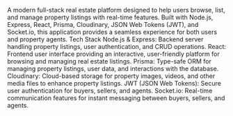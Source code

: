 A modern full-stack real estate platform designed to help users browse, list, and manage property listings with real-time features. Built with Node.js, Express, React, Prisma, Cloudinary, JSON Web Tokens (JWT), and Socket.io, this application provides a seamless experience for both users and property agents.  Tech Stack Node.js & Express: Backend server handling property listings, user authentication, and CRUD operations. React: Frontend user interface providing an interactive, user-friendly platform for browsing and managing real estate listings. Prisma: Type-safe ORM for managing property listings, user data, and interactions with the database. Cloudinary: Cloud-based storage for property images, videos, and other media files to enhance property listings. JWT (JSON Web Tokens): Secure user authentication for buyers, sellers, and agents. Socket.io: Real-time communication features for instant messaging between buyers, sellers, and agents.
